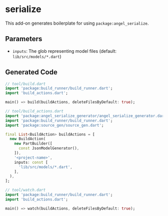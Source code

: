 # serialize
This add-on generates boilerplate for using `package:angel_serialize`.

## Parameters
* `inputs`: The glob representing model files (default: `lib/src/models/*.dart`)

## Generated Code
```dart
// tool/build.dart
import 'package:build_runner/build_runner.dart';
import 'build_actions.dart';

main() => build(buildActions, deleteFilesByDefault: true);

// tool/build_actions.dart
import 'package:angel_serialize_generator/angel_serialize_generator.dart';
import 'package:build_runner/build_runner.dart';
import 'package:source_gen/source_gen.dart';

final List<BuildAction> buildActions = [
  new BuildAction(
    new PartBuilder([
      const JsonModelGenerator(),
    ]),
    '<project-name>',
    inputs: const [
      'lib/src/models/*.dart',
    ],
  ),
];

// tool/watch.dart
import 'package:build_runner/build_runner.dart';
import 'build_actions.dart';

main() => watch(buildActions, deleteFilesByDefault: true);
```
